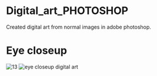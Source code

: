 # Digital_art_PHOTOSHOP
Created digital art from normal images in adobe photoshop.
# Eye closeup
![13](https://github.com/user-attachments/assets/70b6d577-70b8-4a3f-9fa5-a62bca3178b5)
![eye closeup digital art](https://github.com/user-attachments/assets/f5339fd4-9da2-4e24-adad-b16f44675ba4)

